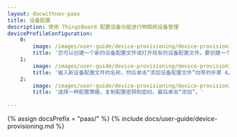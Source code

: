 ```yaml
---
layout: docwithnav-paas
title: 设备配置
description: 使用 ThingsBoard 配置设备功能进行物联网设备管理
deviceProfileConfiguration:
    0:
        image: /images/user-guide/device-provisioning/device-provisioning-step-1.png 
        title: '您可以创建一个新的设备配置文件或打开现有的设备配置文件。要创建一个新的设备配置文件，您应该打开“设备配置文件”页面，然后单击表头中的“+”图标。'
    1:
        image: /images/user-guide/device-provisioning/device-provisioning-step-2.png 
        title: '输入新设备配置文件的名称，然后单击“添加设备配置文件”向导的步骤 4。在此示例中，我们将使用名称“设备配置测试”。但是，通常这应该是您的设备型号或类似型号。' 
    2:
        image: /images/user-guide/device-provisioning/device-provisioning-step-3.png 
        title: '选择一种配置策略，复制配置密钥和密码，最后单击“添加”。' 
         
---
```


{% assign docsPrefix = "paas/" %}
{% include docs/user-guide/device-provisioning.md %}